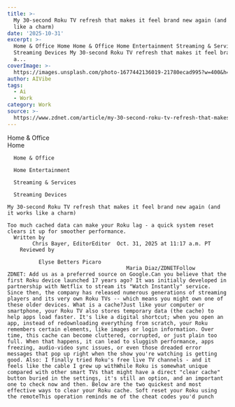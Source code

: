 ```yaml
---
title: >-
  My 30-second Roku TV refresh that makes it feel brand new again (and it works
  like a charm)
date: '2025-10-31'
excerpt: >-
  Home & Office Home Home & Office Home Entertainment Streaming & Services
  Streaming Devices My 30-second Roku TV refresh that makes it feel brand new
  a...
coverImage: >-
  https://images.unsplash.com/photo-1677442136019-21780ecad995?w=400&h=200&fit=crop&auto=format
author: AIVibe
tags:
  - Ai
  - Work
category: Work
source: >-
  https://www.zdnet.com/article/my-30-second-roku-tv-refresh-that-makes-it-feel-brand-new-again-and-it-works-like-a-charm/
---
```

Home & Office      
      Home
    
      Home & Office
    
      Home Entertainment
    
      Streaming & Services
    
      Streaming Devices
       
    My 30-second Roku TV refresh that makes it feel brand new again (and it works like a charm)
     
    Too much cached data can make your Roku lag - a quick system reset clears it up for smoother performance.
      Written by 
            Chris Bayer, EditorEditor  Oct. 31, 2025 at 11:17 a.m. PT 
        Reviewed by
        
              Elyse Betters Picaro
                                          Maria Diaz/ZDNETFollow ZDNET: Add us as a preferred source on Google.Can you believe that the first Roku device launched 17 years ago? It was initially developed in partnership with Netflix to stream its "Watch Instantly" service. Since then, the company has released numerous generations of streaming players and its very own Roku TVs -- which means you might own one of these older devices. What is a cache?Just like your computer or smartphone, your Roku TV also stores temporary data (the cache) to help apps load faster. It's like a digital shortcut; when you open an app, instead of redownloading everything from scratch, your Roku remembers certain elements, like images or login information. Over time, this cache can become cluttered, corrupted, or just plain too full. When that happens, it can lead to sluggish performance, apps freezing, audio-video sync issues, or even those dreaded error messages that pop up right when the show you're watching is getting good. Also: I finally tried Roku's free live TV channels - and it feels like the cable I grew up withWhile Roku is somewhat unique compared with other smart TVs that might have a direct "clear cache" button buried in the settings, it's still an option, and an important one to check now and then. Below are the two quickest and most effective ways to clear your Roku cache. Soft reset your Roku using the remoteThis operation reminds me of the cheat codes you'd punch
